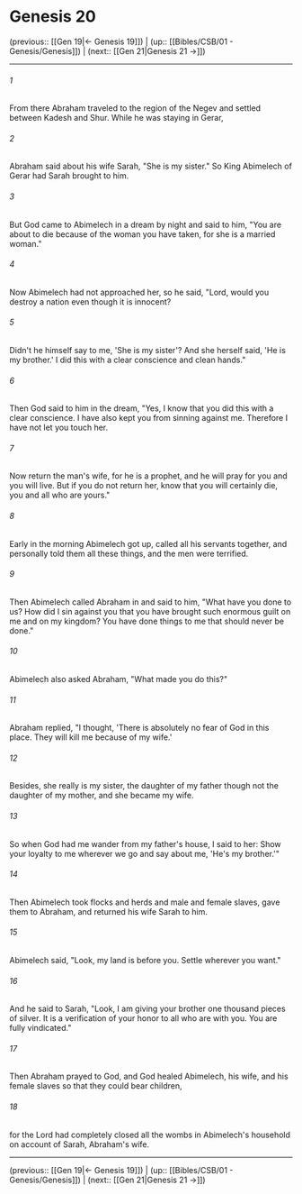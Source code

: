 # Genesis 20

(previous:: [[Gen 19|← Genesis 19]]) | (up:: [[Bibles/CSB/01 - Genesis/Genesis]]) | (next:: [[Gen 21|Genesis 21 →]])

***


###### 1 
From there Abraham traveled to the region of the Negev and settled between Kadesh and Shur. While he was staying in Gerar, 

###### 2 
Abraham said about his wife Sarah, "She is my sister." So King Abimelech of Gerar had Sarah brought to him. 

###### 3 
But God came to Abimelech in a dream by night and said to him, "You are about to die because of the woman you have taken, for she is a married woman." 

###### 4 
Now Abimelech had not approached her, so he said, "Lord, would you destroy a nation even though it is innocent? 

###### 5 
Didn't he himself say to me, 'She is my sister'? And she herself said, 'He is my brother.' I did this with a clear conscience and clean hands." 

###### 6 
Then God said to him in the dream, "Yes, I know that you did this with a clear conscience. I have also kept you from sinning against me. Therefore I have not let you touch her. 

###### 7 
Now return the man's wife, for he is a prophet, and he will pray for you and you will live. But if you do not return her, know that you will certainly die, you and all who are yours." 

###### 8 
Early in the morning Abimelech got up, called all his servants together, and personally told them all these things, and the men were terrified. 

###### 9 
Then Abimelech called Abraham in and said to him, "What have you done to us? How did I sin against you that you have brought such enormous guilt on me and on my kingdom? You have done things to me that should never be done." 

###### 10 
Abimelech also asked Abraham, "What made you do this?" 

###### 11 
Abraham replied, "I thought, 'There is absolutely no fear of God in this place. They will kill me because of my wife.' 

###### 12 
Besides, she really is my sister, the daughter of my father though not the daughter of my mother, and she became my wife. 

###### 13 
So when God had me wander from my father's house, I said to her: Show your loyalty to me wherever we go and say about me, 'He's my brother.'" 

###### 14 
Then Abimelech took flocks and herds and male and female slaves, gave them to Abraham, and returned his wife Sarah to him. 

###### 15 
Abimelech said, "Look, my land is before you. Settle wherever you want." 

###### 16 
And he said to Sarah, "Look, I am giving your brother one thousand pieces of silver. It is a verification of your honor to all who are with you. You are fully vindicated." 

###### 17 
Then Abraham prayed to God, and God healed Abimelech, his wife, and his female slaves so that they could bear children, 

###### 18 
for the Lord had completely closed all the wombs in Abimelech's household on account of Sarah, Abraham's wife.

***

(previous:: [[Gen 19|← Genesis 19]]) | (up:: [[Bibles/CSB/01 - Genesis/Genesis]]) | (next:: [[Gen 21|Genesis 21 →]])
